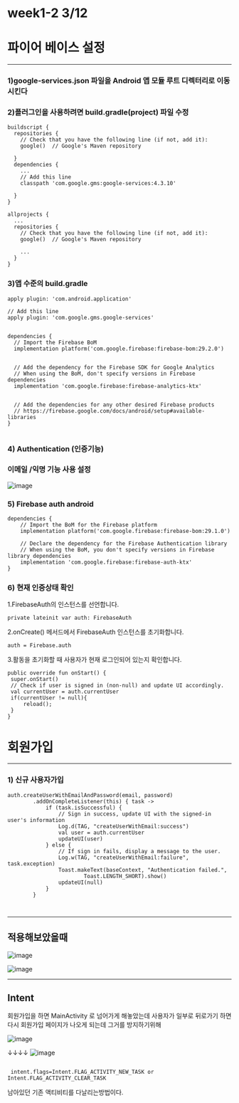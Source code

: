 #  week1-2 3/12


# 파이어 베이스 설정
-------------------------------------------------
### 1)google-services.json 파일을 Android 앱 모듈 루트 디렉터리로 이동시킨다


### 2)플러그인을 사용하려면 build.gradle(project) 파일 수정

```
buildscript {
  repositories {
    // Check that you have the following line (if not, add it):
    google()  // Google's Maven repository

  }
  dependencies {
    ...
    // Add this line
    classpath 'com.google.gms:google-services:4.3.10'

  }
}

allprojects {
  ...
  repositories {
    // Check that you have the following line (if not, add it):
    google()  // Google's Maven repository

    ...
  }
}
```

### 3)앱 수준의 build.gradle
```
apply plugin: 'com.android.application'

// Add this line
apply plugin: 'com.google.gms.google-services'


dependencies {
  // Import the Firebase BoM
  implementation platform('com.google.firebase:firebase-bom:29.2.0')


  // Add the dependency for the Firebase SDK for Google Analytics
  // When using the BoM, don't specify versions in Firebase dependencies
  implementation 'com.google.firebase:firebase-analytics-ktx'


  // Add the dependencies for any other desired Firebase products
  // https://firebase.google.com/docs/android/setup#available-libraries
}


```
### 4) Authentication (인증기능)
### 이메일 /익명 기능 사용 설정   
![image](https://user-images.githubusercontent.com/97229292/158053578-1c0cb569-5c3c-490a-b949-446cd8825a84.png)


### 5) Firebase auth android

```
dependencies {
    // Import the BoM for the Firebase platform
    implementation platform('com.google.firebase:firebase-bom:29.1.0')

    // Declare the dependency for the Firebase Authentication library
    // When using the BoM, you don't specify versions in Firebase library dependencies
    implementation 'com.google.firebase:firebase-auth-ktx'
}
```

### 6) 현재 인증상태 확인

   1.FirebaseAuth의 인스턴스를 선언합니다.
   
   ```
   private lateinit var auth: FirebaseAuth
   ```
   2.onCreate() 메서드에서 FirebaseAuth 인스턴스를 초기화합니다.
   
   ```
   auth = Firebase.auth
   ```
   3.활동을 초기화할 때 사용자가 현재 로그인되어 있는지 확인합니다.
   ```
   public override fun onStart() {
    super.onStart()
    // Check if user is signed in (non-null) and update UI accordingly.
    val currentUser = auth.currentUser
    if(currentUser != null){
        reload();
    }
   }
```



# 회원가입 
-------------------------------------------------
### 1) 신규 사용자가입


```
auth.createUserWithEmailAndPassword(email, password)
        .addOnCompleteListener(this) { task ->
            if (task.isSuccessful) {
                // Sign in success, update UI with the signed-in user's information
                Log.d(TAG, "createUserWithEmail:success")
                val user = auth.currentUser
                updateUI(user)
            } else {
                // If sign in fails, display a message to the user.
                Log.w(TAG, "createUserWithEmail:failure", task.exception)
                Toast.makeText(baseContext, "Authentication failed.",
                        Toast.LENGTH_SHORT).show()
                updateUI(null)
            }
        }



```

---------------------------------------
## 적용해보았을때
![image](https://user-images.githubusercontent.com/97229292/158054984-0c0ae8c9-7cc3-460b-b617-d3414bfea5a7.png)


![image](https://user-images.githubusercontent.com/97229292/158054101-95f2f58e-309a-4828-9db4-9f2c53c380f9.png)


--------------------------------------
## Intent
회원가입을 하면 MainActivity 로 넘어가게 해놓았는데 사용자가 일부로 뒤로가기 하면 다시
회원가입 페이지가 나오게 되는데 그거를 방지하기위해 

![image](https://user-images.githubusercontent.com/97229292/158054682-f84f42fc-f508-4abe-9c47-9d5d73b9ddad.png)


  ↓↓↓↓
![image](https://user-images.githubusercontent.com/97229292/158057699-e6fef355-a672-49e5-bf4f-5282131a3f97.png)



```

 intent.flags=Intent.FLAG_ACTIVITY_NEW_TASK or Intent.FLAG_ACTIVITY_CLEAR_TASK
```
남아있던 기존 액티비티를 다날리는방법이다.








